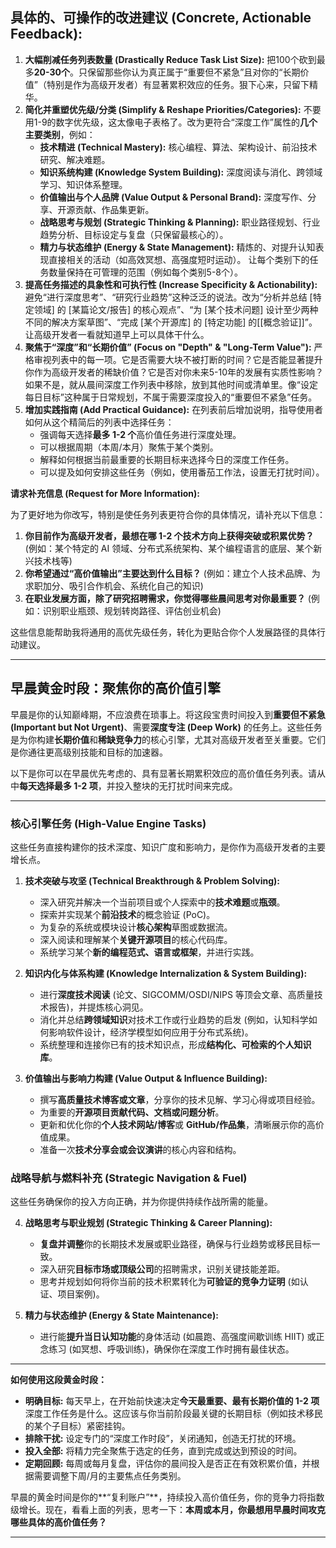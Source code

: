 
## **具体的、可操作的改进建议 (Concrete, Actionable Feedback):**

1.  **大幅削减任务列表数量 (Drastically Reduce Task List Size):** 把100个砍到最多**20-30个**。只保留那些你认为真正属于“重要但不紧急”且对你的“长期价值”（特别是作为高级开发者）有显著累积效应的任务。狠下心来，只留下精华。
2.  **简化并重塑优先级/分类 (Simplify & Reshape Priorities/Categories):** 不要用1-9的数字优先级，这太像电子表格了。改为更符合“深度工作”属性的**几个主要类别**，例如：
    *   **技术精进 (Technical Mastery):** 核心编程、算法、架构设计、前沿技术研究、解决难题。
    *   **知识系统构建 (Knowledge System Building):** 深度阅读与消化、跨领域学习、知识体系整理。
    *   **价值输出与个人品牌 (Value Output & Personal Brand):** 深度写作、分享、开源贡献、作品集更新。
    *   **战略思考与规划 (Strategic Thinking & Planning):** 职业路径规划、行业趋势分析、目标设定与复盘（只保留最核心的）。
    *   **精力与状态维护 (Energy & State Management):** 精炼的、对提升认知表现直接相关的活动（如高效冥想、高强度短时运动）。
    让每个类别下的任务数量保持在可管理的范围（例如每个类别5-8个）。
3.  **提高任务描述的具象性和可执行性 (Increase Specificity & Actionability):** 避免“进行深度思考”、“研究行业趋势”这种泛泛的说法。改为“分析并总结 [特定领域] 的 [某篇论文/报告] 的核心观点”、“为 [某个技术问题] 设计至少两种不同的解决方案草图”、“完成 [某个开源库] 的 [特定功能] 的[[概念验证]]”。让高级开发者一看就知道早上可以具体干什么。
4.  **聚焦于“深度”和“长期价值” (Focus on "Depth" & "Long-Term Value"):** 严格审视列表中的每一项。它是否需要大块不被打断的时间？它是否能显著提升你作为高级开发者的稀缺价值？它是否对你未来5-10年的发展有实质性影响？如果不是，就从晨间深度工作列表中移除，放到其他时间或清单里。像“设定每日目标”这种属于日常规划，不属于需要深度投入的“重要但不紧急”任务。
5.  **增加实践指南 (Add Practical Guidance):** 在列表前后增加说明，指导使用者如何从这个精简后的列表中选择任务：
    *   强调每天选择**最多 1-2 个**高价值任务进行深度处理。
    *   可以根据周期（本周/本月）聚焦于某个类别。
    *   解释如何根据当前最重要的长期目标来选择今日的深度工作任务。
    *   可以提及如何安排这些任务（例如，使用番茄工作法，设置无打扰时间）。

**请求补充信息 (Request for More Information):**

为了更好地为你改写，特别是使任务列表更符合你的具体情况，请补充以下信息：

1.  **你目前作为高级开发者，最想在哪 1-2 个技术方向上获得突破或积累优势？** (例如：某个特定的 AI 领域、分布式系统架构、某个编程语言的底层、某个新兴技术栈等)
2.  **你希望通过“高价值输出”主要达到什么目标？** (例如：建立个人技术品牌、为求职加分、吸引合作机会、系统化自己的知识)
3.  **在职业发展方面，除了研究招聘需求，你觉得哪些晨间思考对你最重要？** (例如：识别职业瓶颈、规划转岗路径、评估创业机会)

这些信息能帮助我将通用的高优先级任务，转化为更贴合你个人发展路径的具体行动建议。

---


## 早晨黄金时段：聚焦你的高价值引擎

早晨是你的认知巅峰期，不应浪费在琐事上。将这段宝贵时间投入到**重要但不紧急 (Important but Not Urgent)**、需要**深度专注 (Deep Work)** 的任务上。这些任务是为你构建**长期价值**和**稀缺竞争力**的核心引擎，尤其对高级开发者至关重要。它们是你通往更高级别技能和目标的加速器。

以下是你可以在早晨优先考虑的、具有显著长期累积效应的高价值任务列表。请从中**每天选择最多 1-2 项**，并投入整块的无打扰时间来完成。

---

### 核心引擎任务 (High-Value Engine Tasks)

这些任务直接构建你的技术深度、知识广度和影响力，是你作为高级开发者的主要增长点。

1.  **技术突破与攻坚 (Technical Breakthrough & Problem Solving):**
    *   深入研究并解决一个当前项目或个人探索中的**技术难题**或**瓶颈**。
    *   探索并实现某个**前沿技术**的概念验证 (PoC)。
    *   为复杂的系统或模块设计**核心架构**草图或数据流。
    *   深入阅读和理解某个**关键开源项目**的核心代码库。
    *   系统学习某个**新的编程范式、语言或框架**，并进行实践。

2.  **知识内化与体系构建 (Knowledge Internalization & System Building):**
    *   进行**深度技术阅读** (论文、SIGCOMM/OSDI/NIPS 等顶会文章、高质量技术报告)，并提炼核心洞见。
    *   消化并总结**跨领域知识**对技术工作或行业趋势的启发 (例如，认知科学如何影响软件设计，经济学模型如何应用于分布式系统)。
    *   系统整理和连接你已有的技术知识点，形成**结构化、可检索的个人知识库**。

3.  **价值输出与影响力构建 (Value Output & Influence Building):**
    *   撰写**高质量技术博客或文章**，分享你的技术见解、学习心得或项目经验。
    *   为重要的**开源项目贡献代码、文档或问题分析**。
    *   更新和优化你的**个人技术网站/博客**或 **GitHub/作品集**，清晰展示你的高价值成果。
    *   准备一次**技术分享会或会议演讲**的核心内容和结构。

### 战略导航与燃料补充 (Strategic Navigation & Fuel)

这些任务确保你的投入方向正确，并为你提供持续作战所需的能量。

4.  **战略思考与职业规划 (Strategic Thinking & Career Planning):**
    *   **复盘并调整**你的长期技术发展或职业路径，确保与行业趋势或移民目标一致。
    *   深入研究**目标市场或顶级公司**的招聘需求，识别关键技能差距。
    *   思考并规划如何将你当前的技术积累转化为**可验证的竞争力证明** (如认证、项目案例)。

5.  **精力与状态维护 (Energy & State Maintenance):**
    *   进行能**提升当日认知功能**的身体活动 (如晨跑、高强度间歇训练 HIIT) 或正念练习 (如冥想、呼吸训练)，确保你在深度工作时拥有最佳状态。

---

**如何使用这段黄金时段：**

*   **明确目标:** 每天早上，在开始前快速决定**今天最重要、最有长期价值的 1-2 项**深度工作任务是什么。这应该与你当前阶段最关键的长期目标（例如技术移民的某个子目标）紧密挂钩。
*   **排除干扰:** 设定专门的“深度工作时段”，关闭通知，创造无打扰的环境。
*   **投入全部:** 将精力完全聚焦于选定的任务，直到完成或达到预设的时间。
*   **定期回顾:** 每周或每月复盘，评估你的晨间投入是否正在有效积累价值，并根据需要调整下周/月的主要焦点任务类别。

早晨的黄金时间是你的**“复利账户”**，持续投入高价值任务，你的竞争力将指数级增长。现在，看看上面的列表，思考一下：**本周或本月，你最想用早晨时间攻克哪些具体的高价值任务？**

---